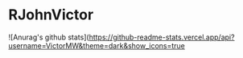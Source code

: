 # RJohnVictor

![Anurag's github stats](https://github-readme-stats.vercel.app/api?username=VictorMW&theme=dark&show_icons=true
